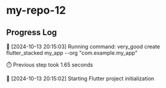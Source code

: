 # my-repo-12
## Progress Log
🔄 [2024-10-13 20:15:03] Running command: very_good create flutter_stacked my_app --org "com.example.my_app"

⏱️ Previous step took 1.65 seconds

🔄 [2024-10-13 20:15:02] Starting Flutter project initialization
